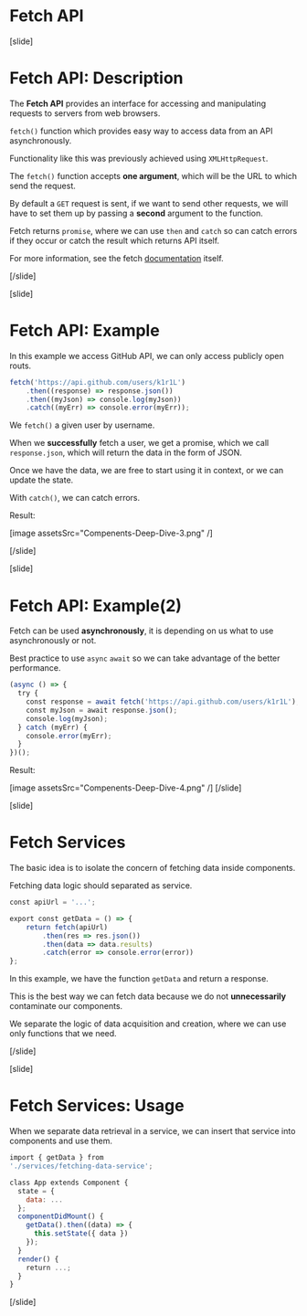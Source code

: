 # Fetch API

[slide]
# Fetch API: Description

The **Fetch API** provides an interface for accessing and manipulating requests to servers from web browsers.

`fetch()` function which provides easy way to access data from an API asynchronously.

Functionality like this was previously achieved using `XMLHttpRequest`.

The `fetch()` function accepts **one argument**, which will be the URL to which send the request. 

By default a `GET` request is sent, if we want to send other requests, we will have to set them up by passing a **second** argument to the function.

Fetch returns `promise`, where we can use `then` and `catch` so can catch errors if they occur or catch the result which returns API itself.

For more information, see the fetch [documentation](https://developer.mozilla.org/en-US/docs/Web/API/Fetch_API/Using_Fetch) itself.

[/slide]

[slide]
# Fetch API: Example

In this example we access GitHub API, we can only access publicly open routs.

```js
fetch('https://api.github.com/users/k1r1L')
    .then((response) => response.json())
    .then((myJson) => console.log(myJson))
    .catch((myErr) => console.error(myErr));
```

We `fetch()` a given user by username. 

When we **successfully** fetch a user, we get a promise, which we call `response.json`, which will return the data in the form of JSON. 

Once we have the data, we are free to start using it in context, or we can update the state.

With `catch()`, we can catch errors.

Result:

[image assetsSrc="Compenents-Deep-Dive-3.png" /]

[/slide]

[slide]
# Fetch API: Example(2)

Fetch can be used **asynchronously**, it is depending on us what to use asynchronously or not.

Best practice to use `async` `await` so we can take advantage of the better performance.

```js
(async () => {
  try {
    const response = await fetch('https://api.github.com/users/k1r1L');
    const myJson = await response.json();
    console.log(myJson);
  } catch (myErr) {
    console.error(myErr);
  }
})();
```

Result:

[image assetsSrc="Compenents-Deep-Dive-4.png" /]
[/slide]

[slide]
# Fetch Services

The basic idea is to isolate the concern of fetching data inside components.

Fetching data logic should separated as service.

```js
const apiUrl = '...';

export const getData = () => {
    return fetch(apiUrl)
        .then(res => res.json())
        .then(data => data.results)
        .catch(error => console.error(error))
};

```

In this example, we have the function `getData` and return a response.

This is the best way we can fetch data because we do not **unnecessarily** contaminate our components.

We separate the logic of data acquisition and creation, where we can use only functions that we need.

[/slide]

[slide]
# Fetch Services: Usage

When we separate data retrieval in a service, we can insert that service into components and use them.

```js
import { getData } from 
'./services/fetching-data-service';

class App extends Component {
  state = {
    data: ...
  };
  componentDidMount() {
    getData().then((data) => {
      this.setState({ data })
    });
  }
  render() {
    return ...;
  }
}
```

[/slide]
